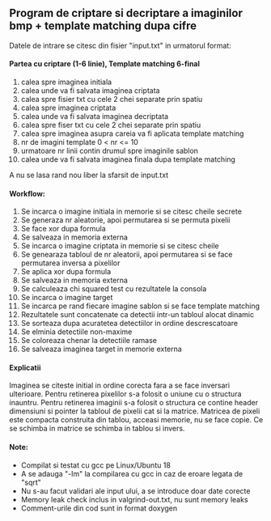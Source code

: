 <h2>Program de criptare si decriptare a imaginilor bmp + template matching dupa cifre</h2>
Datele de intrare se citesc din fisier "input.txt" in urmatorul format:
<h4>Partea cu criptare (1-6 linie), Template matching 6-final</h4>
<ol>
<li>calea spre imaginea initiala
<li>calea unde va fi salvata imaginea criptata
<li>calea spre fisier txt cu cele 2 chei separate prin spatiu
<li>calea spre imaginea criptata
<li>calea unde va fi salvata imaginea decriptata
<li>calea spre fiser txt cu cele 2 chei separate prin spatiu
<li>calea spre imaginea asupra careia va fi aplicata template matching
<li>nr de imagini template 0 < nr <= 10
<li>urmatoare nr linii contin drumul spre imaginile sablon
<li>calea unde va fi salvata imaginea finala dupa template matching

</ol>
A nu se lasa rand nou liber la sfarsit de input.txt
<h4>Workflow:</h4>
<ol>
<li>Se incarca o imagine initiala in memorie si se citesc cheile secrete
<li>Se generaza nr aleatorie, apoi permutarea si se permuta pixelii
<li>Se face xor dupa formula 
<li>Se salveaza in memoria externa
<li>Se incarca o imagine criptata in memorie si se citesc cheile
<li>Se genearaza tabloul de nr aleatorii, apoi permutarea si se face permutarea inversa a pixelilor
<li>Se aplica xor dupa formula
<li>Se salveaza in memoria externa
<li>Se calculeaza chi squared test cu rezultatele la consola
<li>Se incarca o imagine target
<li>Se incarca pe rand fiecare imagine sablon si se face template matching
<li>Rezultatele sunt concatenate ca detectii intr-un tabloul alocat dinamic
<li>Se sorteaza dupa acuratetea detectiilor in ordine descrescatoare
<li>Se elminia detectiile non-maxime
<li>Se coloreaza chenar la detectiile ramase
<li>Se salveaza imaginea target in memorie externa
</ol>

<h4>Explicatii</h4>
Imaginea se citeste initial in ordine corecta fara a se face inversari ulterioare.
Pentru retinerea pixelilor s-a folosit o uniune cu o structura inauntru.
Pentru retinerea imaginii s-a folosit o structura ce contine header dimensiuni si pointer la tabloul de pixelii cat si la matrice.
Matricea de pixeli este compacta construita din tablou, acceasi memorie, nu se face copie.
Ce se schimba in matrice se schimba in tablou si invers.


<h4>Note:</h4>
<ul>
<li>Compilat si testat cu gcc pe Linux/Ubuntu 18
<li>A se adauga "-lm" la compilarea cu gcc in caz de eroare legata de "sqrt"
<li>Nu s-au facut validari ale input ului, a se introduce doar date corecte
<li>Memory leak check inclus in valgrind-out.txt, nu sunt memory leaks
<li>Comment-urile din cod sunt in format doxygen
</ul>

